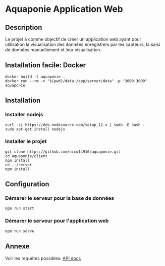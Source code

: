 # Aquaponie Application Web
## Description
Le projet à comme objectif de créer un application web ayant pour utilisation la visualisation des données enregistrers par les capteurs, la saisi de données manuellement et leur visualisation.

## Installation facile: Docker
```
docker build -t aquaponie .
docker run --rm -v "$(pwd)/data:/app/server/data" -p "3000:3000" aquaponie
```
## Installation

### Installer nodejs
```
curl -sL https://deb.nodesource.com/setup_12.x | sudo -E bash -
sudo apt-get install nodejs
```

### Installer le projet
```
git clone https://github.com/nico14916/aquaponie.git
cd aquaponie/client
npm install
cd ../server
npm install
```

## Configuration
### Démarer le serveur pour la base de données
```
npm run start
```

### Démarer le serveur pour l'application web
```
npm run serve
```

## Annexe
Voir les requêtes possibles: [API docs](./API.md)
